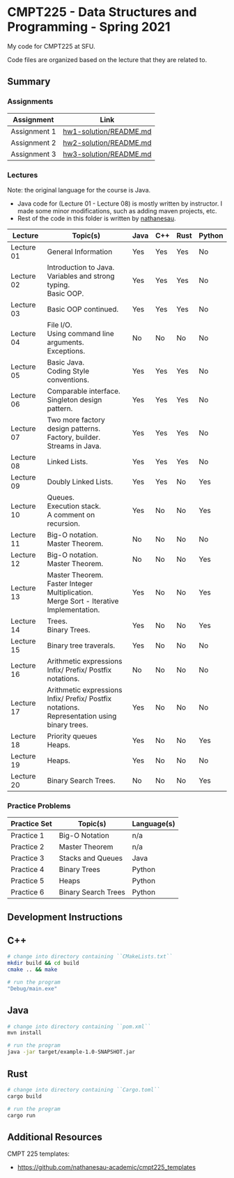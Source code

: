 # CMPT225 - Data Structures and Programming - Spring 2021

My code for CMPT225 at SFU.

Code files are organized based on the lecture that they are related to.

## Summary

### Assignments

| Assignment | Link |
| ---------- | ---- | 
| Assignment 1 | [hw1-solution/README.md](hw1-solution/README.md) |
| Assignment 2 | [hw2-solution/README.md](hw2-solution/README.md) |
| Assignment 3 | [hw3-solution/README.md](hw3-solution/README.md) |

### Lectures

Note: the original language for the course is Java.

* Java code for (Lecture 01 - Lecture 08) is mostly written by instructor. I made some minor modifications, such as adding maven projects, etc.
* Rest of the code in this folder is written by [nathanesau](https://github.com/nathanesau).

| Lecture | Topic(s) | Java | C++ | Rust | Python |
| ------- | -------- | ---- | --- | ---- | ------ |
| Lecture 01 | General Information | Yes | Yes | Yes | No |
| Lecture 02 | Introduction to Java.<br /> Variables and strong typing.<br /> Basic OOP. | Yes | Yes | Yes | No |
| Lecture 03 | Basic OOP continued. | Yes | Yes | Yes | No |
| Lecture 04 | File I/O.<br /> Using command line arguments.<br />Exceptions. | No | No | No | No |
| Lecture 05 | Basic Java.<br /> Coding Style conventions. | Yes | Yes | Yes | No |
| Lecture 06 | Comparable interface.<br /> Singleton design pattern. | Yes | Yes | Yes | No |
| Lecture 07 | Two more factory design patterns.<br /> Factory, builder. <br /> Streams in Java. | Yes | Yes | Yes | No |
| Lecture 08 | Linked Lists. | Yes | Yes | Yes | No |
| Lecture 09 | Doubly Linked Lists. | Yes | Yes | No | Yes |
| Lecture 10 | Queues.<br /> Execution stack.<br /> A comment on recursion. | Yes | No | No | Yes |
| Lecture 11 | Big-O notation.<br /> Master Theorem. | No | No | No | No |
| Lecture 12 | Big-O notation.<br /> Master Theorem. | No | No | No | Yes |
| Lecture 13 | Master Theorem.<br /> Faster Integer Multiplication.<br /> Merge Sort - Iterative Implementation. | Yes | No | No | Yes |
| Lecture 14 | Trees.<br /> Binary Trees. | Yes | No | No | Yes | 
| Lecture 15 | Binary tree traverals. | Yes | No | No | No |
| Lecture 16 | Arithmetic expressions<br /> Infix/ Prefix/ Postfix notations. | No | No | No | No |
| Lecture 17 | Arithmetic expressions<br /> Infix/ Prefix/ Postfix notations.<br /> Representation using binary trees. | Yes | No | No | No |
| Lecture 18 | Priority queues<br /> Heaps. | Yes | No | No | Yes |
| Lecture 19 | Heaps. | Yes | No | No | No |
| Lecture 20 | Binary Search Trees. | No | No | No | Yes |

### Practice Problems

| Practice Set | Topic(s) | Language(s) | 
| ------------ | -------- | -------- |
| Practice 1 | Big-O Notation | n/a |
| Practice 2 | Master Theorem | n/a  |
| Practice 3 | Stacks and Queues | Java |
| Practice 4 | Binary Trees | Python |
| Practice 5 | Heaps | Python |
| Practice 6 | Binary Search Trees | Python |

## Development Instructions

## C++

```bash
# change into directory containing ``CMakeLists.txt``
mkdir build && cd build
cmake .. && make

# run the program
"Debug/main.exe"
```

## Java

```bash
# change into directory containing ``pom.xml``
mvn install

# run the program
java -jar target/example-1.0-SNAPSHOT.jar
```

## Rust

```bash
# change into directory containing ``Cargo.toml``
cargo build

# run the program
cargo run
```

## Additional Resources

CMPT 225 templates:

* https://github.com/nathanesau-academic/cmpt225_templates
